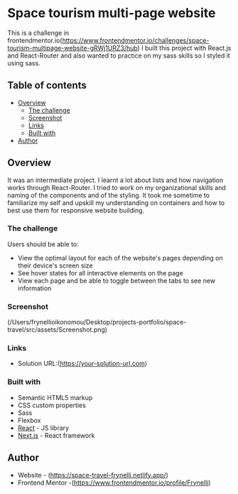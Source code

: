# Space tourism multi-page website
This is a challenge in frontendmentor.io(https://www.frontendmentor.io/challenges/space-tourism-multipage-website-gRWj1URZ3/hub)
 I built this project with React.js and React-Router and also wanted to practice on my sass skills so I styled it using sass.

## Table of contents

- [Overview](#overview)
  - [The challenge](#the-challenge)
  - [Screenshot](#screenshot)
  - [Links](#links)
  - [Built with](#built-with)
- [Author](#author)



## Overview
It was an intermediate project. 
I learnt a lot about lists and how navigation works through React-Router. I tried to work on my organizational skills and naming of the components and of the styling.
It took me sometime to familiarize my self and upskill my understanding on containers and how to best use them for responsive website building.

### The challenge

Users should be able to:

- View the optimal layout for each of the website's pages depending on their device's screen size
- See hover states for all interactive elements on the page
- View each page and be able to toggle between the tabs to see new information

### Screenshot

(/Users/frynellioikonomou/Desktop/projects-portfolio/space-travel/src/assets/Screenshot.png)


### Links

- Solution URL:(https://your-solution-url.com)



### Built with

- Semantic HTML5 markup
- CSS custom properties
- Sass
- Flexbox
- [React](https://reactjs.org/) - JS library
- [Next.js](https://nextjs.org/) - React framework


## Author

- Website - (https://space-travel-frynelli.netlify.app/)
- Frontend Mentor -(https://www.frontendmentor.io/profile/Frynelli)



